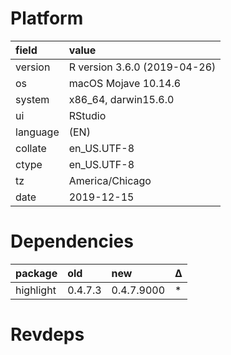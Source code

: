 # Platform

|field    |value                        |
|:--------|:----------------------------|
|version  |R version 3.6.0 (2019-04-26) |
|os       |macOS Mojave 10.14.6         |
|system   |x86_64, darwin15.6.0         |
|ui       |RStudio                      |
|language |(EN)                         |
|collate  |en_US.UTF-8                  |
|ctype    |en_US.UTF-8                  |
|tz       |America/Chicago              |
|date     |2019-12-15                   |

# Dependencies

|package   |old     |new        |Δ  |
|:---------|:-------|:----------|:--|
|highlight |0.4.7.3 |0.4.7.9000 |*  |

# Revdeps

